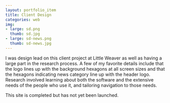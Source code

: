 ```yaml
---
layout: portfolio_item
title: Client Design
categories: web
img:
- large: sd.png
  thumb: sd.jpg
- large: sd-news.png
  thumb: sd-news.jpg
---
```


I was design lead on this client project at Little Weaver as well as having a large part in the research process. A few of my favorite details include that the logo lines up with the background hexagons at all screen sizes and that the hexagons indicating news category line up with the header logo. Research involved learning about both the software and the extensive needs of the people who use it, and tailoring navigation to those needs.

This site is completed but has not yet been launched.
